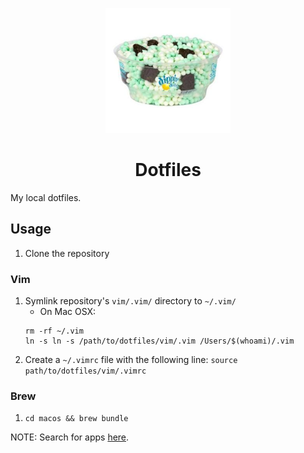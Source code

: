 <p align="center">
  <a href="https://www.github.com/teddywilson/dotfiles">
    <img alt="Cool Mint Crunch" src="cool-mint-crunch.jpg" width=200 />
  </a>
</p>
<h1 align="center">
  Dotfiles
</h1>
My local dotfiles.

## Usage
1.  Clone the repository

### Vim
1.  Symlink repository's `vim/.vim/` directory to `~/.vim/`
    * On Mac OSX: 
    ```
    rm -rf ~/.vim
    ln -s ln -s /path/to/dotfiles/vim/.vim /Users/$(whoami)/.vim
    ```
2.  Create a `~/.vimrc` file with the following line:
    `source path/to/dotfiles/vim/.vimrc`

### Brew
1.  `cd macos && brew bundle`

NOTE: Search for apps [here](https://formulae.brew.sh/).
